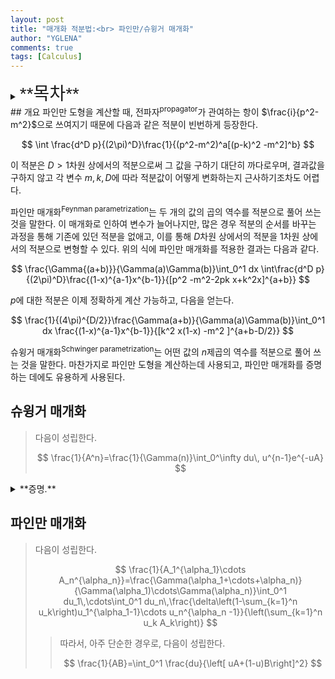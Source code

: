 ```yaml
---
layout: post
title: "매개화 적분법:<br> 파인만/슈윙거 매개화"
author: "YGLENA"
comments: true
tags: [Calculus]
---
```

<details><summary>
<span style="font-size:2em;font-family: Helvetica;">**목차**</span>
</summary>
* 목차
{:toc}
</details>
## 개요
파인만 도형을 계산할 때, 전파자<sup>propagator</sup>가 관여하는 항이 $\frac{i}{p^2-m^2}$으로 쓰여지기 때문에 다음과 같은 적분이 빈번하게 등장한다.

$$
\int \frac{d^D p}{(2\pi)^D}\frac{1}{(p^2-m^2)^a[(p-k)^2 -m^2]^b}
$$

이 적분은 $D>1$차원 상에서의 적분으로써 그 값을 구하기 대단히 까다로우며, 결과값을 구하지 않고 각 변수 $m,k,D$에 따라 적분값이 어떻게 변화하는지 근사하기조차도 어렵다.

파인만 매개화<sup>Feynman parametrization</sup>는 두 개의 값의 곱의 역수를 적분으로 풀어 쓰는 것을 말한다. 이 매개화로 인하여 변수가 늘어나지만, 많은 경우 적분의 순서를 바꾸는 과정을 통해 기존에 있던 적분을 없애고, 이를 통해 $D$차원 상에서의 적분을 $1$차원 상에서의 적분으로 변형할 수 있다. 위의 식에 파인만 매개화를 적용한 결과는 다음과 같다.

$$
\frac{\Gamma{(a+b)}}{\Gamma(a)\Gamma(b)}\int_0^1 dx \int\frac{d^D p}{(2\pi)^D}\frac{(1-x)^{a-1}x^{b-1}}{[p^2 -m^2-2pk x+k^2x]^{a+b}}
$$

$p$에 대한 적분은 이제 정확하게 계산 가능하고, 다음을 얻는다.

$$
\frac{1}{(4\pi)^{D/2}}\frac{\Gamma(a+b)}{\Gamma(a)\Gamma(b)}\int_0^1 dx \frac{(1-x)^{a-1}x^{b-1}}{[k^2 x(1-x) -m^2 ]^{a+b-D/2}}
$$

슈윙거 매개화<sup>Schwinger parametrization</sup>는 어떤 값의 $n$제곱의 역수를 적분으로 풀어 쓰는 것을 말한다. 마찬가지로 파인만 도형을 계산하는데 사용되고, 파인만 매개화를 증명하는 데에도 유용하게 사용된다.

## 슈윙거 매개화
>다음이 성립한다.
>
>$$
\frac{1}{A^n}=\frac{1}{\Gamma(n)}\int_0^\infty du\, u^{n-1}e^{-uA}
>$$

<details><summary>**증명.**
</summary>

감마 함수 $\Gamma(n)$은 $n$의 실수부가 $0$보다 클 때 항상 잘 정의되며, 다음과 같이 쓰여진다.

$$
\Gamma(n)=\int_0^\infty dx\, x^{n-1}e^{-x}
$$

이제 $x$를 $uA$로 치환한다. $\square$
</details>

## 파인만 매개화
>다음이 성립한다.
>
>$$
\frac{1}{A_1^{\alpha_1}\cdots A_n^{\alpha_n}}=\frac{\Gamma(\alpha_1+\cdots+\alpha_n)}{\Gamma(\alpha_1)\cdots\Gamma(\alpha_n)}\int_0^1 du_1\,\cdots\int_0^1 du_n\,\frac{\delta\left(1-\sum_{k=1}^n u_k\right)u_1^{\alpha_1-1}\cdots u_n^{\alpha_n -1}}{\left(\sum_{k=1}^n u_k A_k\right)}
>$$
>> 따라서, 아주 단순한 경우로, 다음이 성립한다.
>>
>>$$
\frac{1}{AB}=\int_0^1 \frac{du}{\left[ uA+(1-u)B\right]^2}
>>$$